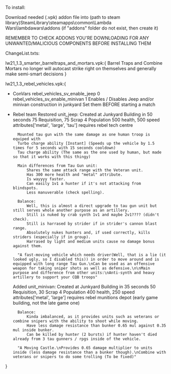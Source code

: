 To install:

Download needed (.vpk) addon file
into
(path to steam library)SteamLibrary\steamapps\common\Lambda Wars\lambdawars\addons
(if "addons" folder do not exist, then create it)

REMEMBER TO CHECK ADDONS YOU'RE DOWNLOADING FOR ANY UNWANTED/MALICIOUS COMPONENTS BEFORE INSTALLING THEM

ChangeList.txts:

lw21_1.3_smarter_barreltraps_and_mortars.vpk:{
  Barrel Traps and Combine Mortars no longer will autocast strike right on themselves and generally make semi-smart decisions
}

lw21_1.3_rebel_vehicles.vpk:{
* ConVars
	rebel_vehicles_sv_enable_jeep 0
	rebel_vehicles_sv_enable_minivan 1
	Enables / Disables Jeep and/or minivan construction in junkyard
	Set them BEFORE starting a match

* Rebel team
	Restored unit_jeep:
		Created at Junkyard Building in 50 seconds
		75 Requisition, 75 Scrap
		4 Population
		500 health, 500 speed
		attributes['metal', 'large', 'tau']
		requires rebel tech centre

		Mounted tau gun with the same damage as one human troop is equiped with
		Turbo charge ability [Instant] (Speeds up the vehicle by 1.5 times for 5 seconds with 15 seconds cooldown)
		Tau charge ability (The same as the one used by human, but made so that it works with this thingy)
		
		Main differences from Tau Gun unit:
			Shares the same attack range with the Veteran unit.
			Has 300 more health and "metal" attribute.
			Is wayyyy faster.
			Can easily 1v1 a hunter if it's not attacking from blindspots.
			Less manuverable (check spelling).

		Balance:
			Well, this is almost a direct upgrade to tau gun unit but still serves whole another purpose as an artillery.
			Still is nuked by crab synth 1v1 and maybe 2v1???? (didn't check).
			Still is harrased by strider if in strider's cannon blast range.
			Absolutely nukes hunters and, if used correctly, kills striders (especially if in group).
			Harrased by light and medium units cause no damage bonus against them.

		"A fast-moving vehicle which needs driver(Well, that is a lie (it looked ugly, so I disabled this)) in order to move around and is equipped with long range Tau Gun.\nCan be used as an offensive weapon for taking sniper shots as well as defensive.\n\nMain purpose and difference from other units:\nAnti-synth and heavy artillery to support your CQB troops"
	
	Added unit_minivan:
		Created at Junkyard Building in 35 seconds
		50 Requisition, 30 Scrap
		4 Population
		400 health, 250 speed
		attributes['metal', 'large']
		requires rebel munitions depot (early game building, not the late game one)
		
		Balance:
			Kinda imbalanced, as it provides units such as veterans or combine snipers with the ability to shoot while moving.
			Have less damage resistance than bunker 0.65 mul against 0.35 mul inside bunker.
			Can be killed by hunter (2 bursts) if hunter haven't died already from 3 tau gunners / rpgs inside of the vehicle.
		
		"A Moving Castle.\nProvides 0.65 damage multiplier to units inside (less damage resistance than a bunker though).\nCombine with veterans or snipers to do some trolling (To be fixed)"
}
